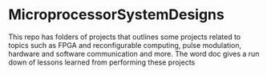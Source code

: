 # MicroprocessorSystemDesigns
This repo has folders of projects that outlines some projects related to topics such as FPGA and reconfigurable computing,
pulse modulation, hardware and software communication and more. The word doc gives a run down of lessons learned from performing these projects
